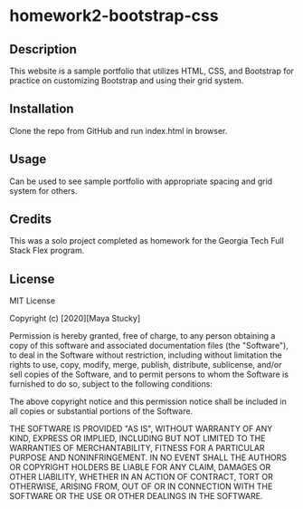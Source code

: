 # homework2-bootstrap-css

## Description
This website is a sample portfolio that utilizes HTML, CSS, and Bootstrap for practice on customizing Bootstrap and using their grid system. 

## Installation 
Clone the repo from GitHub and run index.html in browser.

## Usage
Can be used to see sample portfolio with appropriate spacing and grid system for others. 

## Credits
This was a solo project completed as homework for the Georgia Tech Full Stack Flex program.

## License 
MIT License

Copyright (c) [2020][Maya Stucky]

Permission is hereby granted, free of charge, to any person obtaining a copy of this software and associated documentation files (the "Software"), to deal in the Software without restriction, including without limitation the rights to use, copy, modify, merge, publish, distribute, sublicense, and/or sell copies of the Software, and to permit persons to whom the Software is furnished to do so, subject to the following conditions:

The above copyright notice and this permission notice shall be included in all copies or substantial portions of the Software.

THE SOFTWARE IS PROVIDED "AS IS", WITHOUT WARRANTY OF ANY KIND, EXPRESS OR IMPLIED, INCLUDING BUT NOT LIMITED TO THE WARRANTIES OF MERCHANTABILITY, FITNESS FOR A PARTICULAR PURPOSE AND NONINFRINGEMENT. IN NO EVENT SHALL THE AUTHORS OR COPYRIGHT HOLDERS BE LIABLE FOR ANY CLAIM, DAMAGES OR OTHER LIABILITY, WHETHER IN AN ACTION OF CONTRACT, TORT OR OTHERWISE, ARISING FROM, OUT OF OR IN CONNECTION WITH THE SOFTWARE OR THE USE OR OTHER DEALINGS IN THE SOFTWARE.
